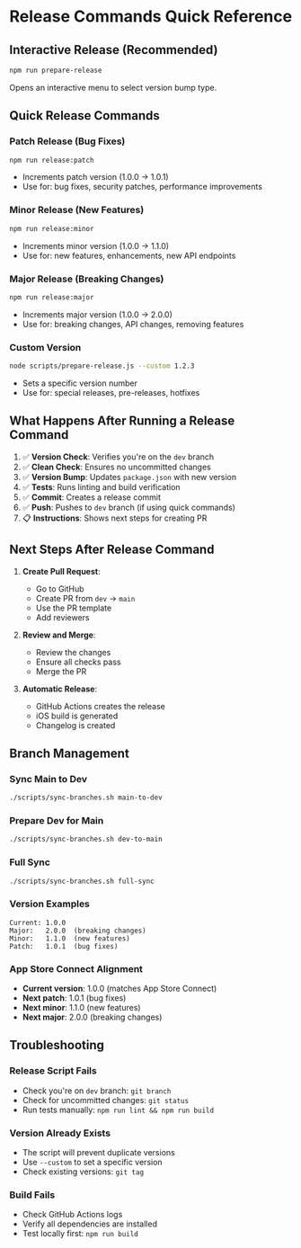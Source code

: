 # Release Commands Quick Reference

## Interactive Release (Recommended)
```bash
npm run prepare-release
```
Opens an interactive menu to select version bump type.

## Quick Release Commands

### Patch Release (Bug Fixes)
```bash
npm run release:patch
```
- Increments patch version (1.0.0 → 1.0.1)
- Use for: bug fixes, security patches, performance improvements

### Minor Release (New Features)
```bash
npm run release:minor
```
- Increments minor version (1.0.0 → 1.1.0)
- Use for: new features, enhancements, new API endpoints

### Major Release (Breaking Changes)
```bash
npm run release:major
```
- Increments major version (1.0.0 → 2.0.0)
- Use for: breaking changes, API changes, removing features

### Custom Version
```bash
node scripts/prepare-release.js --custom 1.2.3
```
- Sets a specific version number
- Use for: special releases, pre-releases, hotfixes

## What Happens After Running a Release Command

1. ✅ **Version Check**: Verifies you're on the `dev` branch
2. ✅ **Clean Check**: Ensures no uncommitted changes
3. ✅ **Version Bump**: Updates `package.json` with new version
4. ✅ **Tests**: Runs linting and build verification
5. ✅ **Commit**: Creates a release commit
6. ✅ **Push**: Pushes to `dev` branch (if using quick commands)
7. 📋 **Instructions**: Shows next steps for creating PR

## Next Steps After Release Command

1. **Create Pull Request**:
   - Go to GitHub
   - Create PR from `dev` → `main`
   - Use the PR template
   - Add reviewers

2. **Review and Merge**:
   - Review the changes
   - Ensure all checks pass
   - Merge the PR

3. **Automatic Release**:
   - GitHub Actions creates the release
   - iOS build is generated
   - Changelog is created

## Branch Management

### Sync Main to Dev
```bash
./scripts/sync-branches.sh main-to-dev
```

### Prepare Dev for Main
```bash
./scripts/sync-branches.sh dev-to-main
```

### Full Sync
```bash
./scripts/sync-branches.sh full-sync
```

### Version Examples
```
Current: 1.0.0
Major:   2.0.0  (breaking changes)
Minor:   1.1.0  (new features)
Patch:   1.0.1  (bug fixes)
```

### App Store Connect Alignment
- **Current version**: 1.0.0 (matches App Store Connect)
- **Next patch**: 1.0.1 (bug fixes)
- **Next minor**: 1.1.0 (new features)
- **Next major**: 2.0.0 (breaking changes)

## Troubleshooting

### Release Script Fails
- Check you're on `dev` branch: `git branch`
- Check for uncommitted changes: `git status`
- Run tests manually: `npm run lint && npm run build`

### Version Already Exists
- The script will prevent duplicate versions
- Use `--custom` to set a specific version
- Check existing versions: `git tag`

### Build Fails
- Check GitHub Actions logs
- Verify all dependencies are installed
- Test locally first: `npm run build`
